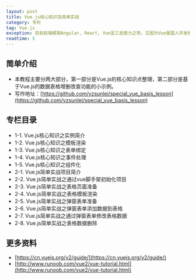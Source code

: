 ```yaml
---
layout: post
title: Vue.js核心知识及简单实战
category: 专栏
tag: Vue.js
exception: 目前前端框架Angular, React, Vue呈三足鼎力之势，又因为Vue是国人开发的框架，因而大受欢迎。我花了一些时间，针对Vue的一些重点知识整理成一份教程，欢迎学习。
readtime: 5
---
```


## 简单介绍
* 本教程主要分两大部分，第一部分是Vue.js的核心知识点整理，第二部分是基于Vue.js的数据表格增删改查功能的小示例。
* 写作地址：[https://github.com/yzsunlei/special_vue_basis_lesson](https://github.com/yzsunlei/special_vue_basis_lesson)

## 专栏目录
* 1-1. Vue.js核心知识之实例简介
* 1-2. Vue.js核心知识之模板渲染
* 1-3. Vue.js核心知识之表单绑定
* 1-4. Vue.js核心知识之事件处理
* 1-5. Vue.js核心知识之组件化
* 2-1. Vue.js简单实战项目简介
* 2-2. Vue.js简单实战之通过vue脚手架初始化项目
* 2-3. Vue.js简单实战之表格页面准备
* 2-4. Vue.js简单实战之表格模板渲染
* 2-5. Vue.js简单实战之弹窗表单准备
* 2-6. Vue.js简单实战之弹窗表单添加数据到表格
* 2-7. Vue.js简单实战之通过弹窗表单修改表格数据
* 2-8. Vue.js简单实战之表格数据删除

## 更多资料
* [https://cn.vuejs.org/v2/guide/](https://cn.vuejs.org/v2/guide/)
* [http://www.runoob.com/vue2/vue-tutorial.html](http://www.runoob.com/vue2/vue-tutorial.html)
